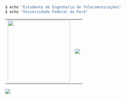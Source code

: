 ``` bash
$ echo "Estudante de Engenharia de Telecomunicações"
$ echo "Universidade Federal do Pará"
```
<table>
  <tr>
    <td width="1">
     <img width="200" src="https://media1.giphy.com/media/JsOtiSbaxyFZ3KTrZ2/giphy.gif"/>
  </td>
  <td>
     <img src="https://stats-biel-code.vercel.app/api/top-langs/?username=gabrielfariasnunes&size=400&hide_progress=false&locale=pt-BR"/>
  </td>
  </tr>
</table>
<section>
  <img src="https://stats-biel-code.vercel.app/api?username=gabrielfariasnunes&show_icons=true&locale=pt-BR"/>
</section>



